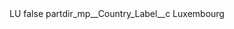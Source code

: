 <?xml version="1.0" encoding="UTF-8"?>
<CustomMetadata xmlns="http://soap.sforce.com/2006/04/metadata" xmlns:xsi="http://www.w3.org/2001/XMLSchema-instance" xmlns:xsd="http://www.w3.org/2001/XMLSchema">
    <label>LU</label>
    <protected>false</protected>
    <values>
        <field>partdir_mp__Country_Label__c</field>
        <value xsi:type="xsd:string">Luxembourg</value>
    </values>
</CustomMetadata>
